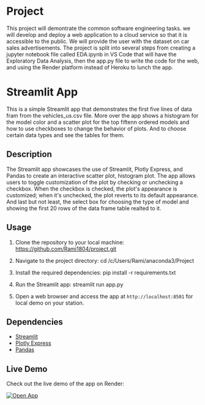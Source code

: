 # Project

This project will demontrate the common software engineering tasks. we will develop and deploy a web application to a cloud service so that it is accessible to the public.
We will provide the user with the dataset on car sales advertisements. The project is split into several steps from creating a jupyter notebook file called EDA.ipynb in VS Code that will have the Exploratory Data Analysis, then the app.py file to write the code for the web, and using the Render platform instead of Heroku to lunch the app.

# Streamlit App

This is a simple Streamlit app that demonstrates the first five lines of data fram from the vehicles_us.csv file. More over the app shows a histogram for the model color and a scatter plot for the top fiftenn ordered models and how to use checkboxes to change the behavior of plots. And to choose certain data types and see the tables for them.

## Description

The Streamlit app showcases the use of Streamlit, Plotly Express, and Pandas to create an interactive scatter plot, histogram plot. The app allows users to toggle customization of the plot by checking or unchecking a checkbox. When the checkbox is checked, the plot's appearance is customized; when it's unchecked, the plot reverts to its default appearance. And last but not least, the select box for choosing the type of model and showing the first 20 rows of the data frame table realted to it. 

## Usage

1. Clone the repository to your local machine:
https://github.com/Rami1804/project.git

2. Navigate to the project directory:
cd /c/Users/Rami/anaconda3/Project

3. Install the required dependencies:
pip install -r requirements.txt

4. Run the Streamlit app:
streamlit run app.py

5. Open a web browser and access the app at `http://localhost:8501` for local demo on your station.

## Dependencies

- [Streamlit](https://streamlit.io/)
- [Plotly Express](https://plotly.com/python/plotly-express/)
- [Pandas](https://pandas.pydata.org/)

## Live Demo
Check out the live demo of the app on Render:

[![Open App](https://rami-awd.onrender.com/)](https://rami-awd.onrender.com/)
